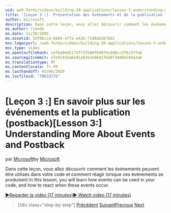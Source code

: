 ```yaml
---
uid: web-forms/videos/building-20-applications/lesson-3-understanding-more-about-events-and-postback
title: '[Leçon 3 :]  Présentation des événements et de la publication (postback) | Microsoft Docs'
author: microsoft
description: Dans cette leçon, vous allez découvrir comment les événements peuvent être utilisés dans votre code et comment réagir lorsque ces événements se produisent.
ms.author: riande
ms.date: 11/28/2005
ms.assetid: 59f0bccd-b604-47fa-a42b-71d8ab187bd2
msc.legacyurl: /web-forms/videos/building-20-applications/lesson-3-understanding-more-about-events-and-postback
msc.type: video
ms.openlocfilehash: cefba04d5175ff3fb80f69074cdd0cc3f6c57fa6
ms.sourcegitcommit: e7e91932a6e91a63e2e46417626f39d6b244a3ab
ms.translationtype: MT
ms.contentlocale: fr-FR
ms.lasthandoff: 03/06/2020
ms.locfileid: "78633776"
---
```

# <a name="lesson-3--understanding-more-about-events-and-postback"></a><span data-ttu-id="c268f-103">[Leçon 3 :] En savoir plus sur les événements et la publication (postback)</span><span class="sxs-lookup"><span data-stu-id="c268f-103">[Lesson 3:]  Understanding More About Events and Postback</span></span>

<span data-ttu-id="c268f-104">par [Microsoft](https://github.com/microsoft)</span><span class="sxs-lookup"><span data-stu-id="c268f-104">by [Microsoft](https://github.com/microsoft)</span></span>

<span data-ttu-id="c268f-105">Dans cette leçon, vous allez découvrir comment les événements peuvent être utilisés dans votre code et comment réagir lorsque ces événements se produisent.</span><span class="sxs-lookup"><span data-stu-id="c268f-105">In this lesson, you will learn how events can be used in your code, and how to react when those events occur.</span></span>

[<span data-ttu-id="c268f-106">&#9654;Regarder la vidéo (17 minutes)</span><span class="sxs-lookup"><span data-stu-id="c268f-106">&#9654; Watch video (17 minutes)</span></span>](https://channel9.msdn.com/Blogs/ASP-NET-Site-Videos/lesson-3-understanding-more-about-events-and-postback)

> [!div class="step-by-step"]
> <span data-ttu-id="c268f-107">[Précédent](lesson-2-creating-a-web-forms-user-interface.md)
> [Suivant](lesson-4-understanding-web-application-state.md)</span><span class="sxs-lookup"><span data-stu-id="c268f-107">[Previous](lesson-2-creating-a-web-forms-user-interface.md)
[Next](lesson-4-understanding-web-application-state.md)</span></span>
